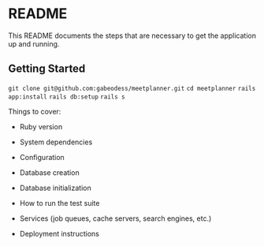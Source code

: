 # README

This README documents the steps that are necessary to get the
application up and running.

## Getting Started
`git clone git@github.com:gabeodess/meetplanner.git`
`cd meetplanner`
`rails app:install`
`rails db:setup`
`rails s`

Things to cover:

* Ruby version

* System dependencies

* Configuration

* Database creation

* Database initialization

* How to run the test suite

* Services (job queues, cache servers, search engines, etc.)

* Deployment instructions

